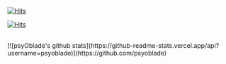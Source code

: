 [![Hits](https://hits.seeyoufarm.com/api/count/incr/badge.svg?url=https%3A%2F%2Fgithub.com%2Fpsyoblade%2Fhit-counter)](https://hits.seeyoufarm.com)

[![Hits](https://visitor-badge.laobi.icu/badge?page_id=park.suhyuk.psyoblade)](https://visitor-badge.laobi.icu)

<br>
[![psyOblade's github stats](https://github-readme-stats.vercel.app/api?username=psyoblade)](https://github.com/psyoblade)

<!--
**psyoblade/psyoblade** is a ✨ _special_ ✨ repository because its `README.md` (this file) appears on your GitHub profile.

Here are some ideas to get you started:

- 🔭 I’m currently working on ...
- 🌱 I’m currently learning ...
- 👯 I’m looking to collaborate on ...
- 🤔 I’m looking for help with ...
- 💬 Ask me about ...
- 📫 How to reach me: ...
- 😄 Pronouns: ...
- ⚡ Fun fact: ...
-->
